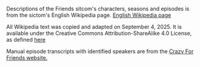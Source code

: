 Descriptions of the Friends sitcom's characters, seasons and episodes is from the sictom's English Wikipedia page.
<a href="https://en.wikipedia.org/wiki/Friends">English Wikipedia page</a>


All Wikipedia text was copied and adapted on September 4, 2025. It is available under the Creative Commons Attribution-ShareAlike 4.0 License, as defined <a href="https://en.wikipedia.org/wiki/Wikipedia:Text_of_the_Creative_Commons_Attribution-ShareAlike_4.0_International_License">here</a> 


Manual episode transcripts with identified speakers are from the <a href="https://www.livesinabox.com/friends/scripts.shtml">Crazy For Friends website.</a>

